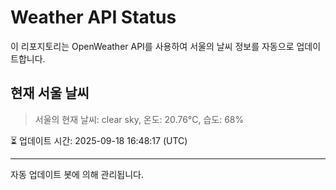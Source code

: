 
# Weather API Status

이 리포지토리는 OpenWeather API를 사용하여 서울의 날씨 정보를 자동으로 업데이트합니다.

## 현재 서울 날씨
> 서울의 현재 날씨: clear sky, 온도: 20.76°C, 습도: 68%

⏳ 업데이트 시간: 2025-09-18 16:48:17 (UTC)

---
자동 업데이트 봇에 의해 관리됩니다.
